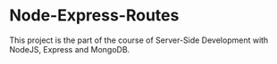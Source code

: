 # Node-Express-Routes
This project is the part of the course of Server-Side Development with NodeJS, Express and MongoDB.
